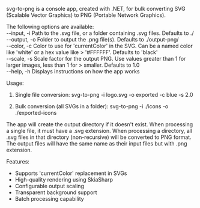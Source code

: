 svg-to-png is a console app, created with .NET, for bulk converting SVG (Scalable Vector Graphics) to PNG (Portable Network Graphics).

The following options are available:
<br>--input, -i     Path to the .svg file, or a folder containing .svg files. Defaults to ./
<br>--output, -o    Folder to output the .png file(s). Defaults to ./output-png/
<br>--color, -c     Color to use for 'currentColor' in the SVG. Can be a named color like 'white' or a hex value like > '#FFFFFF'. Defaults to 'black' 
<br>--scale, -s     Scale factor for the output PNG. Use values greater than 1 for larger images, less than 1 for > smaller. Defaults to 1.0
<br>--help, -h      Displays instructions on how the app works

Usage:
1. Single file conversion:
   svg-to-png -i logo.svg -o exported -c blue -s 2.0

2. Bulk conversion (all SVGs in a folder):
   svg-to-png -i ./icons -o ./exported-icons

The app will create the output directory if it doesn't exist. When processing a single file, it must have a .svg extension. When processing a directory, all .svg files in that directory (non-recursive) will be converted to PNG format. The output files will have the same name as their input files but with .png extension.

Features:
- Supports 'currentColor' replacement in SVGs
- High-quality rendering using SkiaSharp
- Configurable output scaling
- Transparent background support
- Batch processing capability